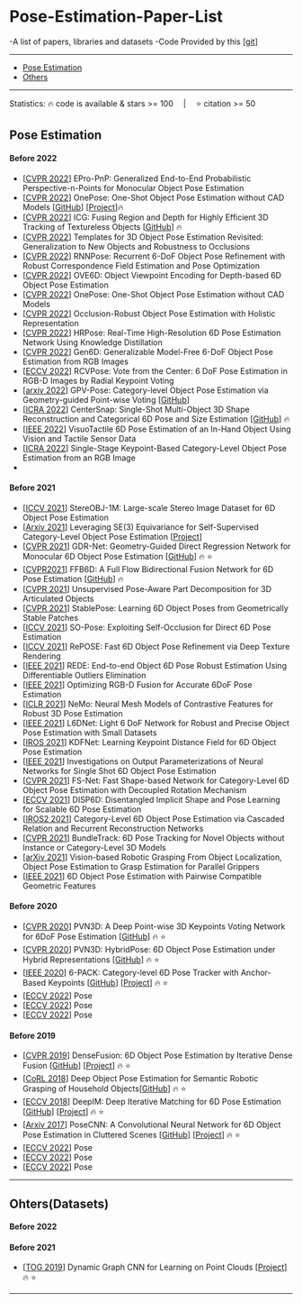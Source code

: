 # Pose-Estimation-Paper-List
-A list of papers, libraries and datasets
-Code Provided by this [[git](https://github.com/yinyunie/3D-Shape-Analysis-Paper-List)]

---
- [Pose Estimation](#Pose-Estimation)
- [Others](#Ohters)
---



Statistics: :fire: code is available & stars >= 100 &emsp;|&emsp; :star: citation >= 50

<!-- - [[Arxiv](https)] PoseCNN [[GitHub](https)] [[Project](https)] :fire: :star: -->

## Pose Estimation

#### Before 2022
- [[CVPR 2022](https://arxiv.org/pdf/2203.13254.pdf)] EPro-PnP: Generalized End-to-End Probabilistic Perspective-n-Points for Monocular Object Pose Estimation
- [[CVPR 2022](https://arxiv.org/pdf/2205.12257)] OnePose: One-Shot Object Pose Estimation without CAD Models [[GitHub](https://github.com/zju3dv/OnePose)] [[Project](https://zju3dv.github.io/onepose/)]:fire:
- [[CVPR 2022](https://arxiv.org/pdf/2203.05334v1)] ICG: Fusing Region and Depth for Highly Efficient 3D Tracking of Textureless Objects [[GitHub](https://github.com/DLR-RM/3DObjectTracking)] :fire:
- [[CVPR 2022](https://arxiv.org/pdf/2203.17234.pdf)] Templates for 3D Object Pose Estimation Revisited: Generalization to New Objects and Robustness to Occlusions
- [[CVPR 2022](https://arxiv.org/pdf/2203.12870.pdf)] RNNPose: Recurrent 6-DoF Object Pose Refinement with Robust Correspondence Field Estimation and Pose Optimization
- [[CVPR 2022](https://arxiv.org/pdf/2203.01072.pdf)] OVE6D: Object Viewpoint Encoding for Depth-based 6D Object Pose Estimation
- [[CVPR 2022](https://arxiv.org/pdf/2205.12257.pdf)] OnePose: One-Shot Object Pose Estimation without CAD Models
- [[CVPR 2022](https://arxiv.org/pdf/2110.11636.pdf)] Occlusion-Robust Object Pose Estimation with Holistic Representation
- [[CVPR 2022](https://arxiv.org/pdf/2204.09429.pdf)] HRPose: Real-Time High-Resolution 6D Pose Estimation Network Using Knowledge Distillation
- [[CVPR 2022](https://arxiv.org/pdf/2204.10776.pdf)] Gen6D: Generalizable Model-Free 6-DoF Object Pose Estimation from RGB Images
- [[ECCV 2022](https://arxiv.org/pdf/2104.02527.pdf)] RCVPose: Vote from the Center: 6 DoF Pose Estimation in RGB-D Images by Radial Keypoint Voting
- [[arxiv 2022](https://arxiv.org/abs/2203.07918)] GPV-Pose: Category-level Object Pose Estimation via Geometry-guided Point-wise Voting [[GitHub](https://github.com/lolrudy/GPV_Pose)]
- [[ICRA 2022](https://arxiv.org/pdf/2203.01929)] CenterSnap: Single-Shot Multi-Object 3D Shape Reconstruction and Categorical 6D Pose and Size Estimation [[GitHub](https://github.com/zubair-irshad/CenterSnap)] :fire:
- [[IEEE 2022](https://ieeexplore.ieee.org/document/9682507)] VisuoTactile 6D Pose Estimation of an In-Hand Object Using Vision and Tactile Sensor Data
- [[ICRA 2022](https://arxiv.org/pdf/2109.06161.pdf)] Single-Stage Keypoint-Based Category-Level Object Pose Estimation from an RGB Image
- 
#### Before 2021
- [[ICCV 2021](https://arxiv.org/abs/2109.10115v2)] StereOBJ-1M: Large-scale Stereo Image Dataset for 6D Object Pose Estimation
- [[Arxiv 2021](https://arxiv.org/abs/2111.00190)] Leveraging SE(3) Equivariance for Self-Supervised Category-Level Object Pose Estimation [[Project](https://dragonlong.github.io/equi-pose)]
- [[CVPR 2021](https://arxiv.org/pdf/2102.12145)] GDR-Net: Geometry-Guided Direct Regression Network for Monocular 6D Object Pose Estimation [[GitHub](https://github.com/THU-DA-6D-Pose-Group/GDR-Net)] :fire: :star:
- [[CVPR2021](https://arxiv.org/pdf/2103.02242)] FFB6D: A Full Flow Bidirectional Fusion Network for 6D Pose Estimation [[GitHub](https://github.com/ethnhe/FFB6D)] :fire: 
- [[CVPR 2021](https://arxiv.org/pdf/2110.04411.pdf)] Unsupervised Pose-Aware Part Decomposition for 3D Articulated Objects
- [[CVPR 2021](https://arxiv.org/pdf/2102.09334.pdf)] StablePose: Learning 6D Object Poses from Geometrically Stable Patches
- [[ICCV 2021](https://arxiv.org/pdf/2108.08367.pdf)] SO-Pose: Exploiting Self-Occlusion for Direct 6D Pose Estimation
- [[ICCV 2021](https://arxiv.org/pdf/2104.00633.pdfQD)] RePOSE: Fast 6D Object Pose Refinement via Deep Texture Rendering
- [[IEEE 2021](https://arxiv.org/pdf/2010.12807.pdf)] REDE: End-to-end Object 6D Pose Robust Estimation Using Differentiable Outliers Elimination
- [[IEEE 2021](https://ieeexplore.ieee.org/document/9361135)] Optimizing RGB-D Fusion for Accurate 6DoF Pose Estimation
- [[ICLR 2021](https://arxiv.org/pdf/2101.12378.pdf)] NeMo: Neural Mesh Models of Contrastive Features for Robust 3D Pose Estimation
- [[IEEE 2021](https://arxiv.org/pdf/2002.00911.pdf)] L6DNet: Light 6 DoF Network for Robust and Precise Object Pose Estimation with Small Datasets
- [[IROS 2021](https://arxiv.org/pdf/2109.10127.pdf)] KDFNet: Learning Keypoint Distance Field for 6D Object Pose Estimation
- [[IEEE 2021](https://arxiv.org/pdf/2104.07528.pdf)] Investigations on Output Parameterizations of Neural Networks for Single Shot 6D Object Pose Estimation
- [[CVPR 2021](https://arxiv.org/pdf/2103.07054.pdf)] FS-Net: Fast Shape-based Network for Category-Level 6D Object Pose Estimation with Decoupled Rotation Mechanism
- [[ECCV 2021](https://arxiv.org/pdf/2107.12549.pdf)] DISP6D: Disentangled Implicit Shape and Pose Learning for Scalable 6D Pose Estimation
- [[IROS2 2021](https://arxiv.org/pdf/2108.08755.pdf)] Category-Level 6D Object Pose Estimation via Cascaded Relation and Recurrent Reconstruction Networks
- [[CVPR 2021](https://arxiv.org/pdf/2108.00516.pdf)] BundleTrack: 6D Pose Tracking for Novel Objects without Instance or Category-Level 3D Models
- [[arXiv 2021](https://arxiv.org/pdf/1905.06658.pdf)] Vision-based Robotic Grasping From Object Localization, Object Pose Estimation to Grasp Estimation for Parallel Grippers
- [[IEEE 2021](https://ieeexplore.ieee.org/document/9561404)] 6D Object Pose Estimation with Pairwise Compatible Geometric Features

#### Before 2020
- [[CVPR 2020](https://arxiv.org/abs/1809.1079)] PVN3D: A Deep Point-wise 3D Keypoints Voting Network for 6DoF Pose Estimation [[GitHub](https://github.com/ethnhe/PVN3D)] :fire: :star:
- [[CVPR 2020](https://openaccess.thecvf.com/content_CVPR_2020/papers/Song_HybridPose_6D_Object_Pose_Estimation_Under_Hybrid_Representations_CVPR_2020_paper.pdf)] PVN3D: HybridPose: 6D Object Pose Estimation under Hybrid Representations [[GitHub](https://github.com/chensong1995/HybridPose)] :fire: :star:
- [[IEEE 2020](https://arxiv.org/abs/1910.10750)] 6-PACK: Category-level 6D Pose Tracker with Anchor-Based Keypoints [[GitHub](https://github.com/j96w/6-PACK)] [[Project](https://sites.google.com/view/6packtracking)] :fire: :star:
- [[ECCV 2022](https)] Pose
- [[ECCV 2022](https)] Pose
- [[ECCV 2022](https)] Pose

#### Before 2019
- [[CVPR 2019](https://arxiv.org/abs/1901.04780)] DenseFusion: 6D Object Pose Estimation by Iterative Dense Fusion [[GitHub](https://github.com/j96w/DenseFusion)]  [[Project](https://sites.google.com/view/densefusion/)] :fire: :star:
- [[CoRL 2018](https://arxiv.org/abs/1809.10790)] Deep Object Pose Estimation for Semantic Robotic Grasping of Household Objects[[GitHub](https://github.com/NVlabs/Deep_Object_Pose)]  :fire: :star:
- [[ECCV 2018](https://arxiv.org/pdf/1804.00175v4.pdf)] DeepIM: Deep Iterative Matching for 6D Pose Estimation [[GitHub](https://github.com/NVlabs/DeepIM-PyTorch)] [[Project](https://rse-lab.cs.washington.edu/projects/deepim/)] :fire: :star:
- [[Arxiv 2017](https://arxiv.org/abs/1711.00199)] PoseCNN: A Convolutional Neural Network for 6D Object Pose Estimation in Cluttered Scenes [[GitHub](https://github.com/NVlabs/PoseCNN-PyTorch)] [[Project](https://rse-lab.cs.washington.edu/projects/posecnn/)] :fire: :star:
- [[ECCV 2022](https)] Pose
- [[ECCV 2022](https)] Pose
- [[ECCV 2022](https)] Pose


---

## Ohters(Datasets)

#### Before 2022

#### Before 2021
- [[TOG 2019](https://arxiv.org/pdf/1801.07829.pdf)] Dynamic Graph CNN for Learning on Point Clouds [[Project](https://liuziwei7.github.io/projects/DGCNN)] :fire: :star:

---


